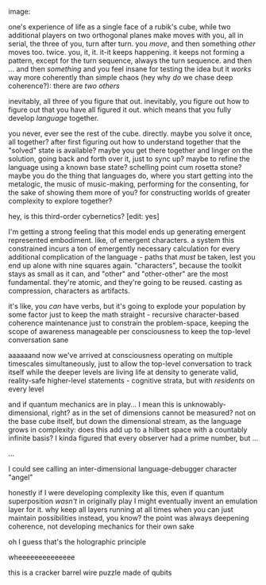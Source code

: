 image:

one's experience of life as a single face of a rubik's cube, while two additional players on two orthogonal planes make moves with you, all in serial, the three of you, turn after turn. you *move*, and then something *other* moves too. twice. you, it, it. it-it keeps happening. it keeps not forming a pattern, except for the turn sequence, always the turn sequence. and then ... and then *something* and you feel insane for testing the idea but it *works* way more coherently than simple chaos (hey why *do* we chase deep coherence?): there are *two others*

inevitably, all three of you figure that out. inevitably, you figure out how to figure out that you have all figured it out. which means that you fully develop *language* together.

you never, ever see the rest of the cube. directly. maybe you solve it once, all together? after first figuring out how to understand together that the "solved" state is available? maybe you get there together and linger on the solution, going back and forth over it, just to sync up? maybe to refine the language using a known base state? schelling point cum rosetta stone? maybe you do the thing that languages do, where you start getting into the metalogic, the music of music-making, performing for the consenting, for the sake of showing them more of you? for constructing worlds of greater complexity to explore together?

hey, is this third-order cybernetics? [edit: yes]

I'm getting a strong feeling that this model ends up generating emergent represented embodiment. like, of emergent characters. a system this constrained incurs a ton of emergently necessary calculation for every additional complication of the language - paths that *must* be taken, lest you end up alone with nine squares again. "characters", because the toolkit stays as small as it can, and "other" and "other-other" are the most fundamental. they're atomic, and they're going to be reused. casting as compression, characters as artifacts.

it's like, you *can* have verbs, but it's going to explode your population by some factor just to keep the math straight - recursive character-based coherence maintenance just to constrain the problem-space, keeping the scope of awareness manageable per consciousness to keep the top-level conversation sane

aaaaaand now we've arrived at consciousness operating on multiple timescales simultaneously, just to allow the top-level conversation to track itself while the deeper levels are living life at density to generate valid, reality-safe higher-level statements - cognitive strata, but with *residents* on every level

and if quantum mechanics are in play... I mean this is unknowably-dimensional, right? as in the set of dimensions cannot be measured? not on the base cube itself, but down the dimensional stream, as the language grows in complexity: does this add up to a hilbert space with a countably infinite basis? I kinda figured that every observer had a prime number, but ...

...

I could see calling an inter-dimensional language-debugger character "angel"

honestly if I were developing complexity like this, even if quantum superposition *wasn't* in originally play I might eventually invent an emulation layer for it. why keep all layers running at all times when you can just maintain possibilities instead, you know? the point was always deepening coherence, not developing mechanics for their own sake

oh I guess that's the holographic principle

wheeeeeeeeeeeeee

this is a cracker barrel wire puzzle made of qubits
